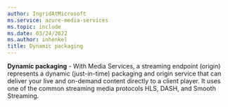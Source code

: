 ```yaml
---
author: IngridAtMicrosoft
ms.service: azure-media-services
ms.topic: include
ms.date: 03/24/2022
ms.author: inhenkel
title: Dynamic packaging
---
```


**Dynamic packaging** - With Media Services, a streaming endpoint (origin) represents a dynamic (just-in-time) packaging and origin service that can deliver your live and on-demand content directly to a client player. It uses one of the common streaming media protocols HLS, DASH, and Smooth Streaming.
